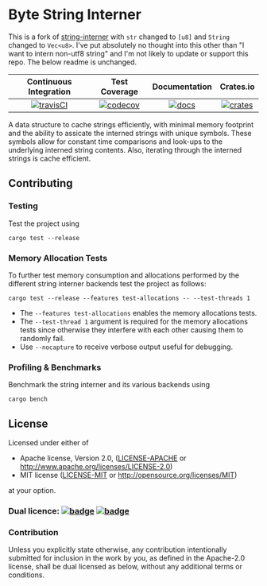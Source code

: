 # Byte String Interner

This is a fork of [string-interner](https://github.com/robbepop/string-interner) with `str` changed to `[u8]`
and `String` changed to `Vec<u8>`.
I've put absolutely no thought into this other than "I want to intern non-utf8 string" and I'm not likely to update or
support this repo. The below readme is unchanged.

| Continuous Integration |     Test Coverage    |  Documentation   |       Crates.io      |
|:----------------------:|:--------------------:|:----------------:|:--------------------:|
| [![travisCI][1]][2]    | [![codecov][5]][6]   | [![docs][9]][10] | [![crates][11]][12]  |

A data structure to cache strings efficiently, with minimal memory footprint and the ability to assicate
the interned strings with unique symbols.
These symbols allow for constant time comparisons and look-ups to the underlying interned string contents.
Also, iterating through the interned strings is cache efficient.

[1]: https://github.com/Robbepop/string-interner/workflows/Rust%20-%20Continuous%20Integration/badge.svg?branch=master
[2]: https://github.com/Robbepop/string-interner/actions?query=workflow%3A%22Rust+-+Continuous+Integration%22+branch%3Amaster
[5]:  https://codecov.io/gh/robbepop/string-interner/branch/master/graph/badge.svg
[6]:  https://codecov.io/gh/Robbepop/string-interner/branch/master
[9]:  https://docs.rs/string-interner/badge.svg
[10]: https://docs.rs/string-interner
[11]: https://img.shields.io/crates/v/string-interner.svg
[12]: https://crates.io/crates/string-interner

[license-mit-badge]: https://img.shields.io/badge/license-MIT-blue.svg
[license-apache-badge]: https://img.shields.io/badge/license-APACHE-orange.svg

## Contributing

### Testing

Test the project using
```
cargo test --release
```

### Memory Allocation Tests

To further test memory consumption and allocations performed by the
different string interner backends test the project as follows:
```
cargo test --release --features test-allocations -- --test-threads 1
```

- The `--features test-allocations` enables the memory allocations tests. 
- The `--test-thread 1` argument is required for the memory allocations tests
  since otherwise they interfere with each other causing them to randomly fail.
- Use `--nocapture` to receive verbose output useful for debugging.

### Profiling & Benchmarks

Benchmark the string interner and its various backends using
```
cargo bench
```

## License

Licensed under either of

 * Apache license, Version 2.0, ([LICENSE-APACHE](LICENSE-APACHE) or http://www.apache.org/licenses/LICENSE-2.0)
 * MIT license ([LICENSE-MIT](LICENSE-MIT) or http://opensource.org/licenses/MIT)

at your option.

### Dual licence: [![badge][license-mit-badge]](LICENSE-MIT) [![badge][license-apache-badge]](LICENSE-APACHE)

### Contribution

Unless you explicitly state otherwise, any contribution intentionally submitted
for inclusion in the work by you, as defined in the Apache-2.0 license, shall be dual licensed as below, without any
additional terms or conditions.
